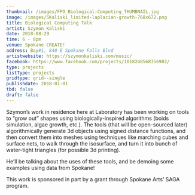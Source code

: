 ```yaml
---
thumbnail: /images/FPO_Biological-Computing_THUMBNAIL.jpg
image: /images/SKaliski_limited-laplacian-growth-768x672.png
title: Biological Computing Talk
artist: Szymon Kaliski
date: 2018-08-29
time: 6 - 8pm
venue: Spokane CREATE!
address: Bay#1, 840 E Spokane Falls Blvd
artistwebsite: https://szymonkaliski.com/music/
facebook: https://www.facebook.com/projects/1018248568356982/
type: projects
listType: projects
gridtype: grid--single
publishdate: 2018-01-01
tbd: false
draft: false
---
```

Szymon’s work in residence here at Laboratory has been working on tools to “grow out” shapes using biologically-inspired algorithms (boids simulation, algae growth, etc.). The tools (that will be open-sourced later) algorithmically generate 3d objects using signed distance functions, and then convert them into meshes using techniques like marching cubes and surface nets, to walk through the isosurface, and turn it into bunch of water-tight triangles (for possible 3d printing).

He’ll be talking about the uses of these tools, and be demoing some examples using data from Spokane!

This work is sponsored in part by a grant through Spokane Arts’ SAGA program.
